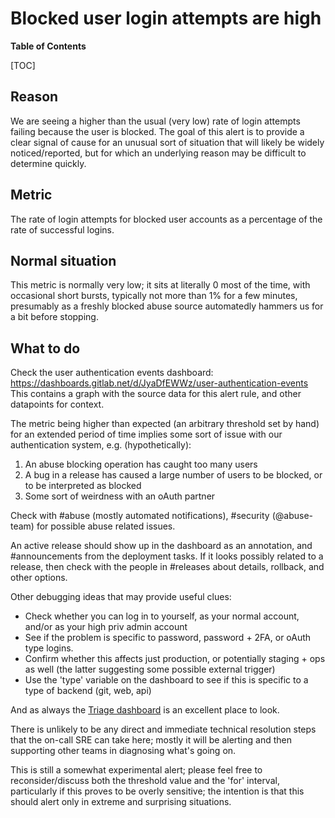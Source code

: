 # Blocked user login attempts are high

**Table of Contents**

[TOC]

## Reason

We are seeing a higher than the usual (very low) rate of login attempts failing because the user is blocked.  The goal of this alert is to provide a clear signal of cause for an unusual sort of situation that will likely be widely noticed/reported, but for which an underlying reason may be difficult to determine quickly.

## Metric

The rate of login attempts for blocked user accounts as a percentage of the rate of successful logins.

## Normal situation

This metric is normally very low; it sits at literally 0 most of the time, with occasional short bursts, typically not more than 1% for a few minutes, presumably as a freshly blocked abuse source automatedly hammers us for a bit before stopping.

## What to do

Check the user authentication events dashboard: <https://dashboards.gitlab.net/d/JyaDfEWWz/user-authentication-events>  This contains a graph with the source data for this alert rule, and other datapoints for context.

The metric being higher than expected (an arbitrary threshold set by hand) for an extended period of time implies some sort of issue with our authentication system, e.g. (hypothetically):

1. An abuse blocking operation has caught too many users
1. A bug in a release has caused a large number of users to be blocked, or to be interpreted as blocked
1. Some sort of weirdness with an oAuth partner

Check with #abuse (mostly automated notifications), #security (@abuse-team) for possible abuse related issues.

An active release should show up in the dashboard as an annotation, and #announcements from the deployment tasks.  If it looks possibly related to a release, then check with the people in #releases about details, rollback, and other options.

Other debugging ideas that may provide useful clues:

* Check whether you can log in to yourself, as your normal account, and/or as your high priv admin account
* See if the problem is specific to password, password + 2FA, or oAuth type logins.
* Confirm whether this affects just production, or potentially staging + ops as well (the latter suggesting some possible external trigger)
* Use the 'type' variable on the dashboard to see if this is specific to a type of backend (git, web, api)

And as always the [Triage dashboard]( https://dashboards.gitlab.net/d/RZmbBr7mk/gitlab-triage?orgId=1) is an excellent place to look.

There is unlikely to be any direct and immediate technical resolution steps that the on-call SRE can take here; mostly it will be alerting and then supporting other teams in diagnosing what's going on.

This is still a somewhat experimental alert; please feel free to reconsider/discuss both the threshold value and the 'for' interval, particularly if this proves to be overly sensitive; the intention is that this should alert only in extreme and surprising situations.
